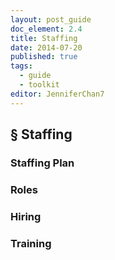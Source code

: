 ```yaml
---
layout: post_guide
doc_element: 2.4
title: Staffing
date: 2014-07-20
published: true
tags:
  - guide
  - toolkit
editor: JenniferChan7
---
```


## &sect; Staffing

### Staffing Plan

### Roles

### Hiring

### Training


